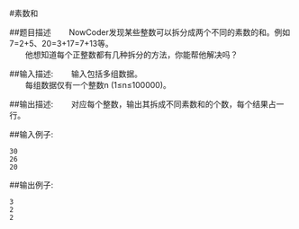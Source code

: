 #素数和

##题目描述
　　NowCoder发现某些整数可以拆分成两个不同的素数的和。例如7=2+5、20=3+17=7+13等。<br>
　　他想知道每个正整数都有几种拆分的方法，你能帮他解决吗？

##输入描述:
　　输入包括多组数据。<br>
　　每组数据仅有一个整数n (1≤n≤100000)。


##输出描述:
　　对应每个整数，输出其拆成不同素数和的个数，每个结果占一行。

##输入例子:
```
30
26
20
```

##输出例子:
```
3
2
2
```
